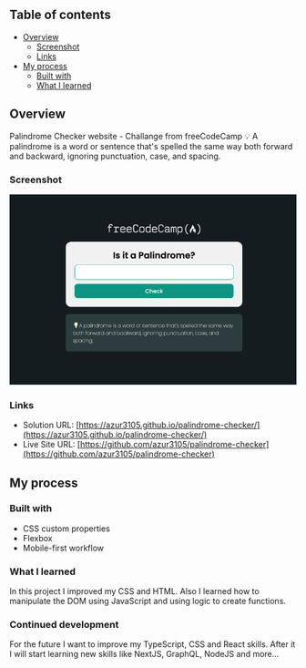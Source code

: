 ## Table of contents

- [Overview](#overview)
  - [Screenshot](#screenshot)
  - [Links](#links)
- [My process](#my-process)
  - [Built with](#built-with)
  - [What I learned](#what-i-learned)

## Overview
Palindrome Checker website - Challange from freeCodeCamp
💡 A palindrome is a word or sentence that's spelled the same way both forward and backward, ignoring punctuation, case, and spacing.


### Screenshot

![](./screenshot.png)

### Links

- Solution URL: [https://azur3105.github.io/palindrome-checker/](https://azur3105.github.io/palindrome-checker/)
- Live Site URL: [https://github.com/azur3105/palindrome-checker](https://github.com/azur3105/palindrome-checker)

## My process

### Built with

- CSS custom properties
- Flexbox
- Mobile-first workflow

### What I learned

In this project I improved my CSS and HTML. Also I learned how to manipulate the DOM using JavaScript and using logic to create functions.

### Continued development

For the future I want to improve my TypeScript, CSS and React skills. After it I will start learning new skills like NextJS, GraphQL, NodeJS and more...
